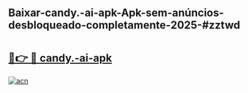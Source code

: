 ## Baixar-candy.-ai-apk-Apk-sem-anúncios-desbloqueado-completamente-2025-#zztwd

# <h2><a href="https://ainizakaria.my?title=candy.-ai-apk&ref=22M">🔗👉 🔴 candy.-ai-apk</a></h2>

[![acn](https://github.com/user-attachments/assets/0f9c940e-d8b0-45ae-aac7-cd30a18b3e1c)](https://ainizakaria.my?title=candy.-ai-apk&ref=22M)

